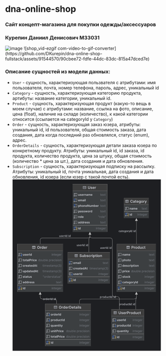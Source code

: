 # dna-online-shop
### Сайт концепт-магазина для покупки одежды/аксессуаров
### Курепин Даниил Денисович M33031
<img width="1438" alt="image" src="https://github.com/DKurepin/dna-online-shop-fullstack/assets/91544570/dec01f0b-16f3-4a66-826a-54af84abf0c3">
![shop_vid-ezgif com-video-to-gif-converter](https://github.com/DKurepin/dna-online-shop-fullstack/assets/91544570/90cbee72-fdfe-44dc-83dc-815a47dced7e)

### Описание сущностей из модели данных:
* ```User``` - сущность, характеризующая пользвателя с атрибутами: имя пользователя, почта, номер телефона, пароль, адрес, уникальный id
* ```Category``` - сущность, характеризующая категорию продукта, артибуты: название категории, уникальный id.
* ```Product``` - сущность, характеризующая продукт (какую-то вещь в моем случае) с атрибутами: название, ссылка на фото, описание, цена (float), наличие на складе (количество), к какой категории относится (ссылается на categoryId у ```Category```)
* ```Order``` - сущность, характеризующая заказ юзера, атрибуты: уникальный id, id пользователя, общая стоимость заказа, дата создания, дата когда последний раз обновлялся, статус (enum), адрес.
* ```OrderDetails``` - сущность, характеризующая детали заказа юзера по конкретному продукту. Атрибуты: уникальный id, id заказа, id продукта, количество продукта, цена за штуку, общая стоимость (количество * цена за шт.), дата создания и дата обновления.
* ```Subscription``` - сущность, характеризующая подписку на рассылку. Атрибуты: уникальный id, почта уникальная, дата создания и дата обновления, id юзера (если юзер с такой почтой есть).
![shopdb_scheme_updated.png](shopdb_scheme_updated.png)
